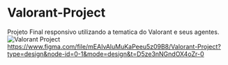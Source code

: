 # Valorant-Project
Projeto Final responsivo utilizando a tematica do Valorant e seus agentes.
![Valorant Project](https://github.com/angeloigor/Valorant-Project/assets/164424377/f938cbf3-7470-469e-84b9-6863044dc75d)
https://www.figma.com/file/mEAIvAluMuKaPeeu5z09B8/Valorant-Project?type=design&node-id=0-1&mode=design&t=D5ze3nNGndOX4oZr-0
